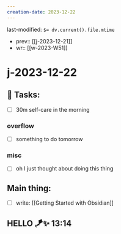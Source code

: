 ```yaml
---
creation-date: 2023-12-22
---
```

last-modified: `$= dv.current().file.mtime`
- prev:: [[j-2023-12-21]]
- wr:: [[w-2023-W51]]
# j-2023-12-22
## 📜 Tasks: 
- [ ] 30m self-care in the morning
### overflow
- [ ] something to do tomorrow 
### misc
- [ ] oh I just thought about doing this thing
## Main thing: 
- [ ] write: [[Getting Started with Obsidian]]
## HELLO 🪁✨ 13:14
